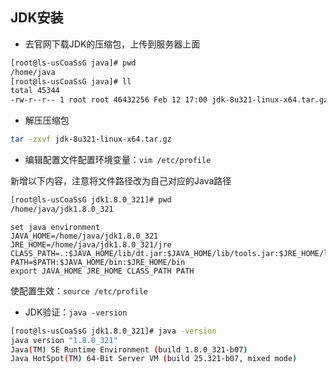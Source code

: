 ## JDK安装

- 去官网下载JDK的压缩包，上传到服务器上面

```sh
[root@ls-usCoaSsG java]# pwd
/home/java
[root@ls-usCoaSsG java]# ll
total 45344
-rw-r--r-- 1 root root 46432256 Feb 12 17:00 jdk-8u321-linux-x64.tar.gz
```

- 解压压缩包

```sh
tar -zxvf jdk-8u321-linux-x64.tar.gz
```

- 编辑配置文件配置环境变量：`vim /etc/profile`

新增以下内容，注意将文件路径改为自己对应的Java路径

```sh
[root@ls-usCoaSsG jdk1.8.0_321]# pwd
/home/java/jdk1.8.0_321
```

```properties
set java environment
JAVA_HOME=/home/java/jdk1.8.0_321   
JRE_HOME=/home/java/jdk1.8.0_321/jre     
CLASS_PATH=.:$JAVA_HOME/lib/dt.jar:$JAVA_HOME/lib/tools.jar:$JRE_HOME/lib
PATH=$PATH:$JAVA_HOME/bin:$JRE_HOME/bin
export JAVA_HOME JRE_HOME CLASS_PATH PATH
```

使配置生效：`source /etc/profile`

- JDK验证：`java -version`

```sh
[root@ls-usCoaSsG jdk1.8.0_321]# java -version
java version "1.8.0_321"
Java(TM) SE Runtime Environment (build 1.8.0_321-b07)
Java HotSpot(TM) 64-Bit Server VM (build 25.321-b07, mixed mode)
```

